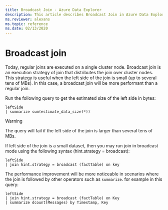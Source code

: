 ```yaml
---
title: Broadcast Join - Azure Data Explorer
description: This article describes Broadcast Join in Azure Data Explorer.
ms.reviewer: alexans
ms.topic: reference
ms.date: 02/13/2020
---
```

# Broadcast join

Today, regular joins are executed on a single cluster node.
Broadcast join is an execution strategy of join that distributes the join over cluster nodes. This strategy is useful when the left side of the join is small (up to several tens of MBs). In this case, a broadcast join will be more performant than a regular join.

Run the following query to get the estimated size of the left side in bytes:

```kusto
leftSide
| summarize sum(estimate_data_size(*))
```

> [!WARNING]
> The query will fail if the left side of the join is larger than several tens of MBs.

If left side of the join is a small dataset, then you may run join in broadcast mode using the following syntax (hint.strategy = broadcast):

```kusto
leftSide 
| join hint.strategy = broadcast (factTable) on key
```

The performance improvement will be more noticeable in scenarios where the join is followed by other operators such as `summarize`. for example in this query:

```kusto
leftSide 
| join hint.strategy = broadcast (factTable) on Key
| summarize dcount(Messages) by Timestamp, Key
```

